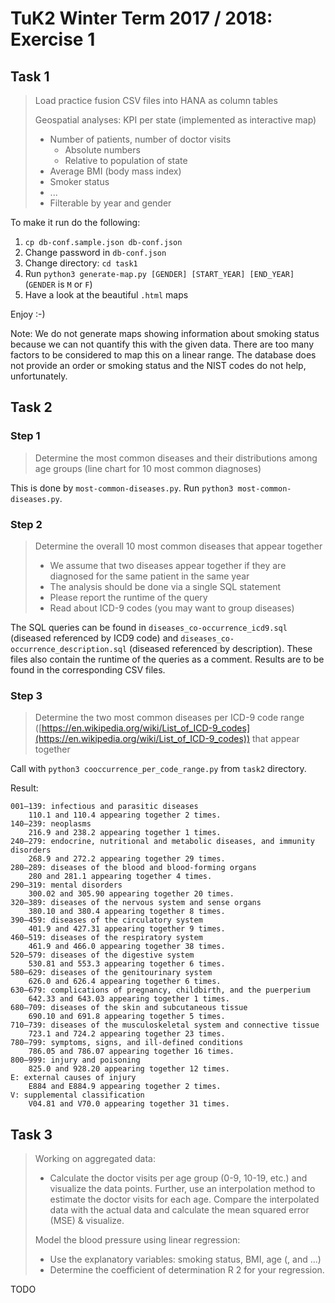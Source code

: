 # TuK2 Winter Term 2017 / 2018: Exercise 1

## Task 1

> Load practice fusion CSV files into HANA as column tables
>
> Geospatial analyses: KPI per state (implemented as interactive map)
> - Number of patients, number of doctor visits
>   - Absolute numbers
>   - Relative to population of state
> - Average BMI (body mass index)
> - Smoker status
> - ...
> - Filterable by year and gender

To make it run do the following:

1. `cp db-conf.sample.json db-conf.json`
1. Change password in `db-conf.json`
1. Change directory: `cd task1`
1. Run `python3 generate-map.py [GENDER] [START_YEAR] [END_YEAR]` (`GENDER` is `M` or `F`)
1. Have a look at the beautiful `.html` maps

Enjoy :-)

Note: We do not generate maps showing information about smoking status because we can not quantify this with the given data. There are too many factors to be considered to map this on a linear range. The database does not provide an order or smoking status and the NIST codes do not help, unfortunately.

## Task 2

### Step 1

> Determine the most common diseases and their distributions among age groups (line chart for 10 most common diagnoses)

This is done by `most-common-diseases.py`. Run `python3 most-common-diseases.py`.

### Step 2

> Determine the overall 10 most common diseases that appear together
> - We assume that two diseases appear together if they are diagnosed for the same patient in the same year
> - The analysis should be done via a single SQL statement
> - Please report the runtime of the query
> - Read about ICD-9 codes (you may want to group diseases)

The SQL queries can be found in `diseases_co-occurrence_icd9.sql` (diseased referenced by ICD9 code) and `diseases_co-occurrence_description.sql` (diseased referenced by description). These files also contain the runtime of the queries as a comment. Results are to be found in the corresponding CSV files.

### Step 3

> Determine the two most common diseases per ICD-9 code range ([https://en.wikipedia.org/wiki/List_of_ICD-9_codes](https://en.wikipedia.org/wiki/List_of_ICD-9_codes)) that appear together

Call with `python3 cooccurrence_per_code_range.py` from `task2` directory.

Result:

```shell
001–139: infectious and parasitic diseases
    110.1 and 110.4 appearing together 2 times.
140–239: neoplasms
    216.9 and 238.2 appearing together 1 times.
240–279: endocrine, nutritional and metabolic diseases, and immunity disorders
    268.9 and 272.2 appearing together 29 times.
280–289: diseases of the blood and blood-forming organs
    280 and 281.1 appearing together 4 times.
290–319: mental disorders
    300.02 and 305.90 appearing together 20 times.
320–389: diseases of the nervous system and sense organs
    380.10 and 380.4 appearing together 8 times.
390–459: diseases of the circulatory system
    401.9 and 427.31 appearing together 9 times.
460–519: diseases of the respiratory system
    461.9 and 466.0 appearing together 38 times.
520–579: diseases of the digestive system
    530.81 and 553.3 appearing together 6 times.
580–629: diseases of the genitourinary system
    626.0 and 626.4 appearing together 6 times.
630–679: complications of pregnancy, childbirth, and the puerperium
    642.33 and 643.03 appearing together 1 times.
680–709: diseases of the skin and subcutaneous tissue
    690.10 and 691.8 appearing together 5 times.
710–739: diseases of the musculoskeletal system and connective tissue
    723.1 and 724.2 appearing together 23 times.
780–799: symptoms, signs, and ill-defined conditions
    786.05 and 786.07 appearing together 16 times.
800–999: injury and poisoning
    825.0 and 928.20 appearing together 12 times.
E: external causes of injury
    E884 and E884.9 appearing together 2 times.
V: supplemental classification
    V04.81 and V70.0 appearing together 31 times.
```

## Task 3

> Working on aggregated data:
>
> - Calculate the doctor visits per age group (0-9, 10-19, etc.) and visualize the data points. Further, use an interpolation method to estimate the doctor visits for each age. Compare the interpolated data with the actual data and calculate the mean squared error (MSE) & visualize.
>
> Model the blood pressure using linear regression:
> - Use the explanatory variables: smoking status, BMI, age (, and ...)
> - Determine the coefficient of determination R 2 for your regression.

TODO